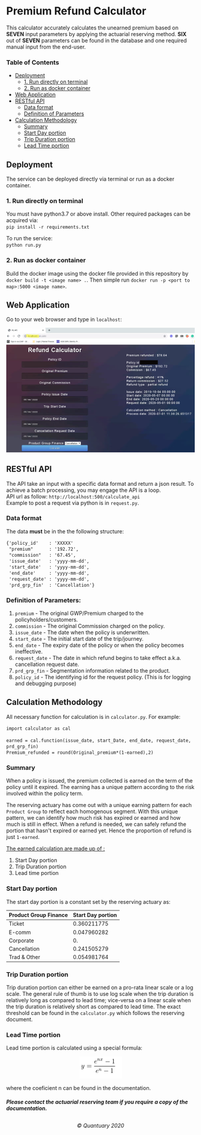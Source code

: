 # Premium Refund Calculator
This calculator accurately calculates the unearned premium based on **SEVEN** input parameters by applying the actuarial reserving method.
**SIX** out of **SEVEN** parameters can be found in the database and one required manual input from the end-user.

### Table of Contents

    
* [Deployment](#deployment)
	* [1. Run directly on terminal](#1-run-directly-on-terminal)
	* [2. Run as docker container](#2-run-as-docker-container)
* [Web Application](#web-application)
* [RESTful API](#restful-api)  
	* [Data format](#data-format)
    * [Definition of Parameters](#definition-of-parameters)
* [Calculation Methodology](#calculation-methodology)
	* [Summary](#summary)
	* [Start Day portion](#start-day-portion)
    * [Trip Duration portion](#trip-duration-portion)
    * [Lead Time portion](#lead-time-portion)
    


## Deployment
The service can be deployed directly via terminal or run as a docker container.

### 1. Run directly on terminal
You must have python3.7 or above install. Other required packages can be acquired via:<br>
`pip install -r requirements.txt`<br>

To run the service:<br>
`python run.py`

### 2. Run as docker container
Build the docker image using the docker file provided in this repository by `docker build -t <image name> .`. 
Then simple run `docker run -p <port to map>:5000 <image name>`.

## Web Application
Go to your web browser and type in `localhost`:<br>
<p align="center">
  <img src="static/webapp.png">
</p>

## RESTful API
The API take an input with a specific data format and return a json result.
To achieve a batch processing, you may engage the API is a loop.<br>
API url as follow: `http://localhost:500/calculate_api`<br>
Example to post a request via python is in `request.py`.

### Data format
The data **must** be in the the following structure:<br>
```
{'policy_id'    : 'XXXXX'
 "premium"      : '192.72',
 "commission"   : '67.45', 
 'issue_date'   : 'yyyy-mm-dd',
 'start_date'   : 'yyyy-mm-dd',
 'end_date'     : 'yyyy-mm-dd',
 'request_date' : 'yyyy-mm-dd',
 'prd_grp_fin'  : 'Cancellation'}
```

### Definition of Parameters:
1. `premium`      - The original GWP/Premium charged to the policyholders/customers.
3. `commission`   - The original Commission charged on the policy.
4. `issue_date`   - The date when the policy is underwritten.
5. `start_date`   - The initial start date of the trip/journey.
6. `end_date`     - The expiry date of the policy or when the policy becomes ineffective.
7. `request_date` - The date in which refund begins to take effect a.k.a. cancellation request date.
8. `prd_grp_fin`  - Segmentation information related to the product.
9. `policy_id`    - The identifying id for the request policy. (This is for logging and debugging purpose)

## Calculation Methodology
All necessary function for calculation is in `calculator.py`. For example:<br>
```
import calculator as cal

earned = cal.function(issue_date, start_Date, end_date, request_date, prd_grp_fin)
Premium_refunded = round(Original_premium*(1-earned),2)
```
### Summary
When a policy is issued, the premium collected is earned on the term of the policy until it expired.
The earning has a unique pattern according to the risk involved within the policy term.

The reserving actuary has come out with a unique earning pattern for each `Product Group` to reflect each homogenous segment.
With this unique pattern, we can identify how much risk has expired or earned and how much is still in effect.
When a refund is needed, we can safely refund the portion that hasn't expired or earned yet.
Hence the proportion of refund is just `1-earned`.

<ins>The earned calculation are made up of :</ins>

1. Start Day portion
2. Trip Duration portion
3. Lead time portion

### Start Day portion
The start day portion is a constant set by the reserving actuary as:

| Product Group Finance | Start Day portion |
| --------------------- | ----------------- |
|      Ticket           | 0.360211775       |
|      E-comm           | 0.047960282       |
|      Corporate        | 0.                |
|      Cancellation     | 0.241505279       |
|      Trad & Other     | 0.054981764       |


### Trip Duration portion
Trip duration portion can either be earned on a pro-rata linear scale or a log scale.
The general rule of thumb is to use log scale when the trip duration is relatively long as compared to lead time; vice-versa on a linear scale when the trip duration is relatively short as compared to lead time.
The exact threshold can be found in the `calculator.py` which follows the reserving document.

### Lead Time portion
Lead time portion is calculated using a special formula:
<p align="center">
  <img src="static/y.png">
</p>

where the coeficient n can be found in the documentation.

##### *Please contact the actuarial reserving team if you require a copy of the documentation.*
## 
<h6 align="center">
&copy; Quantuary 2020
</h6>
